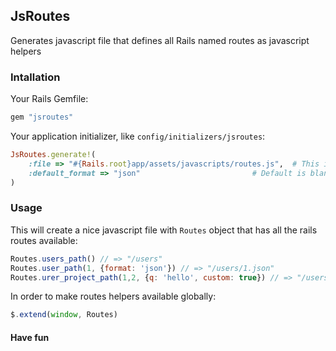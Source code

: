 ## JsRoutes

Generates javascript file that defines all Rails named routes as javascript helpers

### Intallation

Your Rails Gemfile:

``` ruby
gem "jsroutes"
```

Your application initializer, like `config/initializers/jsroutes`:

``` ruby
JsRoutes.generate!(
    :file => "#{Rails.root}app/assets/javascripts/routes.js",  # This is default
    :default_format => "json"                         # Default is blank
)
```

### Usage

This will create a nice javascript file with `Routes` object that has all the rails routes available:

``` js
Routes.users_path() // => "/users"
Routes.user_path(1, {format: 'json'}) // => "/users/1.json"
Routes.urer_project_path(1,2, {q: 'hello', custom: true}) // => "/users/1/projects/2?q=hello&custom=true"
```

In order to make routes helpers available globally:

``` js
$.extend(window, Routes)
```

#### Have fun 
